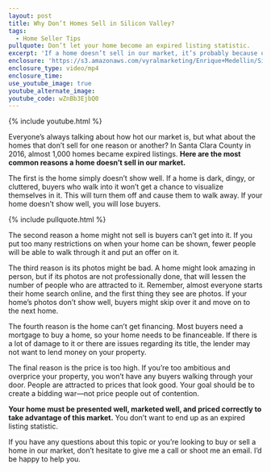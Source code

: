 ```yaml
---
layout: post
title: Why Don’t Homes Sell in Silicon Valley?
tags:
  - Home Seller Tips
pullquote: Don’t let your home become an expired listing statistic.
excerpt: 'If a home doesn’t sell in our market, it’s probably because of a few common reasons.'
enclosure: 'https://s3.amazonaws.com/vyralmarketing/Enrique+Medellin/Silicon+Valley+Real+Estate+Why+homes+don%E2%80%99t+get+sold+in+Silicon+Valley.mp4'
enclosure_type: video/mp4
enclosure_time:
use_youtube_image: true
youtube_alternate_image:
youtube_code: wZnBb3EjbQ0
---
```



{% include youtube.html %}

Everyone’s always talking about how hot our market is, but what about the homes that don’t sell for one reason or another? In Santa Clara County in 2016, almost 1,000 homes became expired listings. **Here are the most common reasons a home doesn’t sell in our market.**

The first is the home simply doesn’t show well. If a home is dark, dingy, or cluttered, buyers who walk into it won’t get a chance to visualize themselves in it. This will turn them off and cause them to walk away. If your home doesn’t show well, you will lose buyers.

{% include pullquote.html %}

The second reason a home might not sell is buyers can’t get into it. If you put too many restrictions on when your home can be shown, fewer people will be able to walk through it and put an offer on it.

The third reason is its photos might be bad. A home might look amazing in person, but if its photos are not professionally done, that will lessen the number of people who are attracted to it. Remember, almost everyone starts their home search online, and the first thing they see are photos. If your home’s photos don’t show well, buyers might skip over it and move on to the next home.

The fourth reason is the home can’t get financing. Most buyers need a mortgage to buy a home, so your home needs to be financeable. If there is a lot of damage to it or there are issues regarding its title, the lender may not want to lend money on your property.

The final reason is the price is too high. If you’re too ambitious and overprice your property, you won’t have any buyers walking through your door. People are attracted to prices that look good. Your goal should be to create a bidding war—not price people out of contention.

**Your home must be presented well, marketed well, and priced correctly to take advantage of this market.** You don’t want to end up as an expired listing statistic.

If you have any questions about this topic or you’re looking to buy or sell a home in our market, don’t hesitate to give me a call or shoot me an email. I’d be happy to help you.